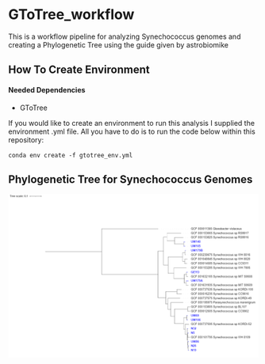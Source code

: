 # GToTree_workflow
This is a workflow pipeline for analyzing Synechococcus genomes and creating a Phylogenetic Tree using the guide given by astrobiomike

## How To Create Environment
#### Needed Dependencies 
- GToTree

If you would like to create an environment to run this analysis I supplied the environment .yml file. All you have to do is to run the code below within this repository:
```
conda env create -f gtotree_env.yml
```

## Phylogenetic Tree for Synechococcus Genomes
!["Phylogenetic Tree"](./TreeScaleGenome.PNG)
